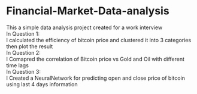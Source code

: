 # Financial-Market-Data-analysis
This a simple data analysis project created for a work interview <br>
In Question 1:<br>
I calculated the efficiency of bitcoin price and clustered it into 3 categories then plot the result<br>
In Question 2:<br>
I Comapred the correlation of Bitcoin price vs Gold and Oil with different time lags<br>
In Question 3:<br>
I Created a NeuralNetwork for predicting open and close price of bitcoin using last 4 days information<br>
